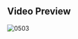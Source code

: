 ## Video Preview
![0503](https://github.com/user-attachments/assets/f027e685-c130-4952-bf48-1c060c6f1092)
